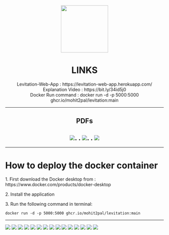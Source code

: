 <div align="center">
    <h1 align='center'>
        <img src="/pdf_img/logofinal.png" height="150" />
        </h2>
</div>
<div align="center">
    <h1>LINKS</h1>
    Levitation-Web-App : https://levitation-web-app.herokuapp.com/
    <br>
    Explanation Video : https://bit.ly/34id5j0
    <br>
    Docker Run command : docker run -d -p 5000:5000 ghcr.io/mohit2pal/levitation:main
</div>
<hr>
<div align="center">
    <h2>PDFs<h2>
<a href="/pdf_img/ABSTRACT%20PDF_HO-222553.pdf"><img src="/pdf_img/Abstract.png"></a>.                    .
<a href="/pdf_img/Presentation%20slides%20Levitation-HO-222553.pdf"><img src="/pdf_img/Concept.png"></a>.         .
<a href="/pdf_img/Business%20Case%20Solutions.pdf"><img src="/pdf_img/Business.png"></a>
    </div>

<hr>
<h1>How to deploy the docker container</h1>
<p> 1. First download the Docker desktop from : https://www.docker.com/products/docker-desktop</p>
<p> 2. Install the application</p>
<p> 3. Run the following command in terminal: </p>

```
docker run -d -p 5000:5000 ghcr.io/mohit2pal/levitation:main
```
<hr>
<img src="/pdf_img/1.png">
<img src="/pdf_img/2.png">
<img src="/pdf_img/3.png">
<img src="/pdf_img/4.png">
<img src="/pdf_img/5.png">
<img src="/pdf_img/6.png">
<img src="/pdf_img/7.png">
<img src="/pdf_img/8.png">
<img src="/pdf_img/9.png">
<img src="/pdf_img/10.png">
<img src="/pdf_img/11.png">
<img src="/pdf_img/12.png">
<img src="/pdf_img/13.png">
<img src="/pdf_img/17.png">
<img src="/pdf_img/14.png">
